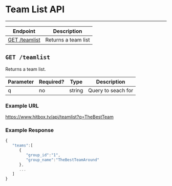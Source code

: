 # Team List API
***

| Endpoint | Description |
| ---- | --------------- |
| [GET /teamlist](/team/teamlist.md#get-teamlist) | Returns a team list |

## `GET /teamlist`

Returns a team list.

| Parameter | Required? | Type | Description |
| --- | --- | --- | --- |
| q | no | string | Query to seach for |

### Example URL

https://www.hitbox.tv/api/teamlist?q=TheBestTeam

### Example Response 

```javascript
{
   "teams":[
      {
         "group_id":"1",
         "group_name":"TheBestTeamAround"
      },
      ...
   ]
}
```
